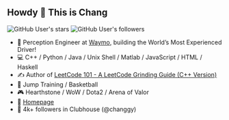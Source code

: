 ## Howdy 👋 This is Chang

![GitHub User's stars](https://img.shields.io/github/stars/changgyhub?style=flat-square&logo=github)
![GitHub User's followers](https://img.shields.io/github/followers/changgyhub?style=flat-square&logo=github)

- 🚖 Perception Engineer at [Waymo](https://www.waymo.com), building the World’s Most Experienced Driver!
- 💻 C++ / Python / Java / Unix Shell / Matlab / JavaScript / HTML / Haskell
- ✍️ Author of [LeetCode 101 - A LeetCode Grinding Guide (C++ Version)](https://github.com/changgyhub/leetcode_101)
- 🏀 Jump Training / Basketball
- 🎮 Hearthstone / WoW / Dota2 / Arena of Valor
- 📄 [Homepage](https://www.changgy.com/)
- 📢 4k+ followers in Clubhouse (@changgy)
